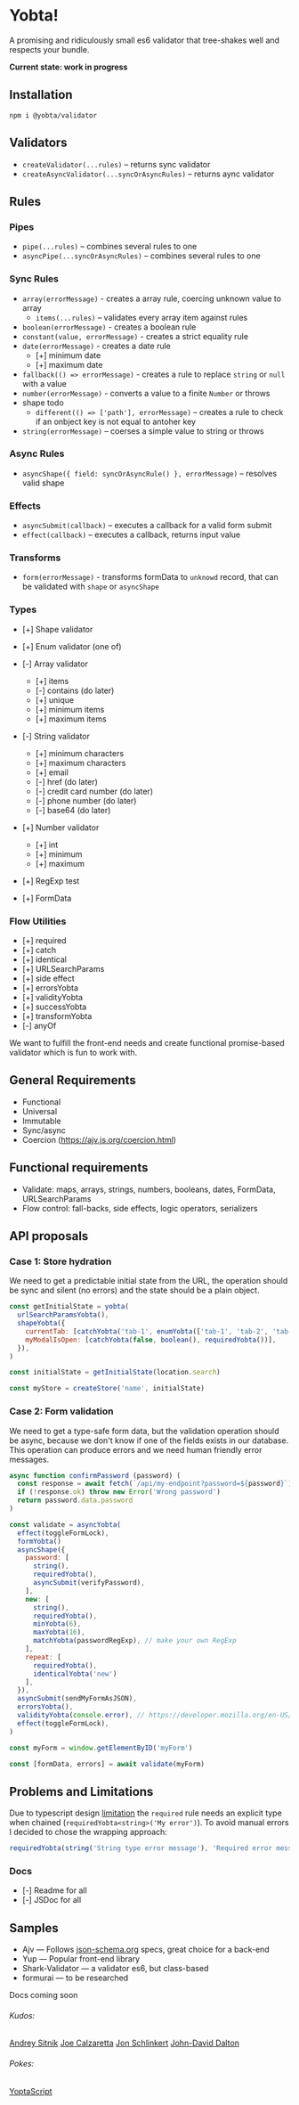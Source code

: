 # Yobta!

A promising and ridiculously small es6 validator that tree-shakes well and respects your bundle.

**Current state: work in progress**

## Installation

```
npm i @yobta/validator
```

## Validators

- `createValidator(...rules)` – returns sync validator
- `createAsyncValidator(...syncOrAsyncRules)` – returns aync validator

## Rules

### Pipes

- `pipe(...rules)` – combines several rules to one
- `asyncPipe(...syncOrAsyncRules)` – combines several rules to one

### Sync Rules

- `array(errorMessage)` - creates a array rule, coercing unknown value to array
  - `items(...rules)` – validates every array item against rules
- `boolean(errorMessage)` - creates a boolean rule
- `constant(value, errorMessage)` - creates a strict equality rule
- `date(errorMessage)` - creates a date rule
  - [+] minimum date
  - [+] maximum date
- `fallback(() => errorMessage)` - creates a rule to replace `string` or `null` with a value
- `number(errorMessage)` - converts a value to a finite `Number` or throws
- shape todo
  - `different(() => ['path'], errorMessage)` – creates a rule to check if an onbject key is not equal to antoher key
- `string(errorMessage)` – coerses a simple value to string or throws

### Async Rules

- `asyncShape({ field: syncOrAsyncRule() }, errorMessage)` – resolves valid shape

### Effects

- `asyncSubmit(callback)` – executes a callback for a valid form submit
- `effect(callback)` – executes a callback, returns input value

### Transforms

- `form(errorMessage)` - transforms formData to `unknowd` record, that can be validated with `shape` or `asyncShape`

### Types

- [+] Shape validator

- [+] Enum validator (one of)
- [-] Array validator
  - [+] items
  - [-] contains (do later)
  - [+] unique
  - [+] minimum items
  - [+] maximum items
- [-] String validator
  - [+] minimum characters
  - [+] maximum characters
  - [+] email
  - [-] href (do later)
  - [-] credit card number (do later)
  - [-] phone number (do later)
  - [-] base64 (do later)
- [+] Number validator

  - [+] int
  - [+] minimum
  - [+] maximum

- [+] RegExp test
- [+] FormData

### Flow Utilities

- [+] required
- [+] catch
- [+] identical
- [+] URLSearchParams
- [+] side effect
- [+] errorsYobta
- [+] validityYobta
- [+] successYobta
- [+] transformYobta
- [-] anyOf

We want to fulfill the front-end needs and create functional promise-based validator which is fun to work with.

## General Requirements

- Functional
- Universal
- Immutable
- Sync/async
- Coercion (https://ajv.js.org/coercion.html)

## Functional requirements

- Validate: maps, arrays, strings, numbers, booleans, dates, FormData, URLSearchParams
- Flow control: fall-backs, side effects, logic operators, serializers

## API proposals

### Case 1: Store hydration

We need to get a predictable initial state from the URL, the operation
should be sync and silent (no errors) and the state should be a plain
object.

```js
const getInitialState = yobta(
  urlSearchParamsYobta(),
  shapeYobta({
    currentTab: [catchYobta('tab-1', enumYobta(['tab-1', 'tab-2', 'tab-3']))],
    myModalIsOpen: [catchYobta(false, boolean(), requiredYobta())],
  }),
)

const initialState = getInitialState(location.search)

const myStore = createStore('name', initialState)
```

### Case 2: Form validation

We need to get a type-safe form data, but the validation operation should be async,
because we don't know if one of the fields exists in our database. This operation
can produce errors and we need human friendly error messages.

```js
async function confirmPassword (password) (
  const response = await fetch(`/api/my-endpoint?password=${password}`)
  if (!response.ok) throw new Error('Wrong password')
  return password.data.password
)

const validate = asyncYobta(
  effect(toggleFormLock),
  formYobta()
  asyncShape({
    password: [
      string(),
      requiredYobta(),
      asyncSubmit(verifyPassword),
    ],
    new: [
      string(),
      requiredYobta(),
      minYobta(6),
      maxYobta(16),
      matchYobta(passwordRegExp), // make your own RegExp
    ],
    repeat: [
      requiredYobta(),
      identicalYobta('new')
    ],
  }),
  asyncSubmit(sendMyFormAsJSON),
  errorsYobta(),
  validityYobta(console.error), // https://developer.mozilla.org/en-US/docs/Web/API/HTMLObjectElement/setCustomValidity#examples
  effect(toggleFormLock),
)

const myForm = window.getElementByID('myForm')

const [formData, errors] = await validate(myForm)
```

## Problems and Limitations

Due to typescript design [limitation](https://github.com/microsoft/TypeScript/issues/25256) the `required` rule needs an explicit type when chained (`requiredYobta<string>('My error')`). To avoid manual errors I decided to chose the wrapping approach:

```js
requiredYobta(string('String type error message'), 'Required error message')
```

### Docs

- [-] Readme for all
- [-] JSDoc for all

## Samples

- Ajv — Follows [json-schema.org](https://json-schema.org) specs, great choice for a back-end
- Yup — Popular front-end library
- Shark-Validator — a validator es6, but class-based
- formurai — to be researched

Docs coming soon

###### Kudos:

[Andrey Sitnik](https://sitnik.ru)
[Joe Calzaretta](https://github.com/jcalz)
[Jon Schlinkert](https://github.com/jonschlinkert)
[John-David Dalton](https://github.com/jdalton)

###### Pokes:

[YoptaScript](github.com/samgozman/YoptaScript)
